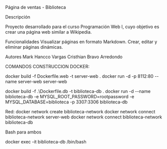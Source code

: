 Página de ventas - Biblioteca

Descripción

Proyecto desarrollado para el curso Programación Web I, cuyo objetivo es crear una página web similar a Wikipedia.

Funcionalidades
Visualizar páginas en formato Markdown.
Crear, editar y eliminar páginas dinámicas.

Autores
Mark Hancco Vargas
Cristhian Bravo Arredondo






COMANDOS CONSTRUCCION DOCKER:

docker build -f Dockerfile.web -t server-web .
docker run -d -p 8112:80 --name server-web server-web


docker build -f .\Dockerfile.db -t biblioteca-db .
docker run -d --name biblioteca-db -e MYSQL_ROOT_PASSWORD=rootpassword -e MYSQL_DATABASE=biblioteca -p 3307:3306 biblioteca-db


Red:
docker network create biblioteca-network
docker network connect biblioteca-network server-web
docker network connect biblioteca-network biblioteca-db

Bash para ambos

docker exec -it biblioteca-db /bin/bash
